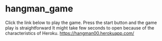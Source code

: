 # hangman_game

Click the link below to play the game. Press the start button and the game play is straightforward </n>
It might take few seconds to open because of the characteristics of Heroku. </n>
https://hangman00.herokuapp.com/
